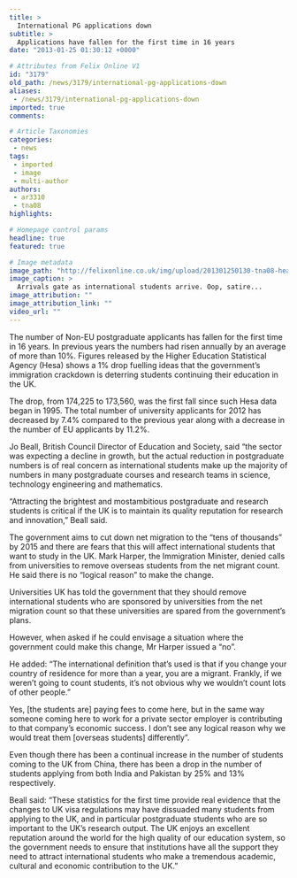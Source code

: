 ```yaml
---
title: >
  International PG applications down
subtitle: >
  Applications have fallen for the first time in 16 years
date: "2013-01-25 01:30:12 +0000"

# Attributes from Felix Online V1
id: "3179"
old_path: /news/3179/international-pg-applications-down
aliases:
 - /news/3179/international-pg-applications-down
imported: true
comments:

# Article Taxonomies
categories:
 - news
tags:
 - imported
 - image
 - multi-author
authors:
 - ar3310
 - tna08
highlights:

# Homepage control params
headline: true
featured: true

# Image metadata
image_path: "http://felixonline.co.uk/img/upload/201301250130-tna08-heathrow-terminal-5.jpg"
image_caption: >
  Arrivals gate as international students arrive. Oop, satire...
image_attribution: ""
image_attribution_link: ""
video_url: ""
---
```


The number of Non-EU postgraduate applicants has fallen for the first time in 16 years. In previous years the numbers had risen annually by an average of more than 10%. Figures released by the Higher Education Statistical Agency (Hesa) shows a 1% drop fuelling ideas that the government’s immigration crackdown is deterring students continuing their education in the UK.

The drop, from 174,225 to 173,560, was the first fall since such Hesa data began in 1995. The total number of university applicants for 2012 has decreased by 7.4% compared to the previous year along with a decrease in the number of EU applicants by 11.2%.

Jo Beall, British Council Director of Education and Society, said “the sector was expecting a decline in growth, but the actual reduction in postgraduate numbers is of real concern as international students make up the majority of numbers in many postgraduate courses and research teams in science, technology engineering and mathematics.

“Attracting the brightest and mostambitious postgraduate and research students is critical if the UK is to maintain its quality reputation for research and innovation,” Beall said.

The government aims to cut down net migration to the “tens of thousands” by 2015 and there are fears that this will affect international students that want to study in the UK. Mark Harper, the Immigration Minister, denied calls from universities to remove overseas students from the net migrant count. He said there is no “logical reason” to make the change.

Universities UK has told the government that they should remove international students who are sponsored by universities from the net migration count so that these universities are spared from the government’s plans.

However, when asked if he could envisage a situation where the government could make this change, Mr Harper issued a “no”.

He added: “The international definition that’s used is that if you change your country of residence for more than a year, you are a migrant. Frankly, if we weren’t going to count students, it’s not obvious why we wouldn’t count lots of other people.”

Yes, [the students are] paying fees to come here, but in the same way someone coming here to work for a private sector employer is contributing to that company’s economic success. I don’t see any logical reason why we would treat them [overseas students] differently”.

Even though there has been a continual increase in the number of students coming to the UK from China, there has been a drop in the number of students applying from both India and Pakistan by 25% and 13% respectively.

Beall said: “These statistics for the first time provide real evidence that the changes to UK visa regulations may have dissuaded many students from applying to the UK, and in particular postgraduate students who are so important to the UK’s research output. The UK enjoys an excellent reputation around the world for the high quality of our education system, so the government needs to ensure that institutions have all the support they need to attract international students who make a tremendous academic, cultural and economic contribution to the UK.”
